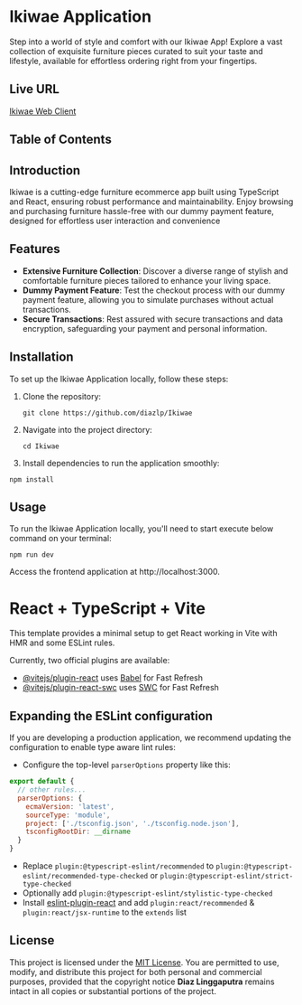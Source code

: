 # Ikiwae Application

Step into a world of style and comfort with our Ikiwae App! Explore a vast collection of exquisite furniture pieces curated to suit your taste and lifestyle, available for effortless ordering right from your fingertips.

## Live URL

[Ikiwae Web Client](https://ikiwae-react.firebaseapp.com/)

## Table of Contents

## Introduction

Ikiwae is a cutting-edge furniture ecommerce app built using TypeScript and React, ensuring robust performance and maintainability. Enjoy browsing and purchasing furniture hassle-free with our dummy payment feature, designed for effortless user interaction and convenience

## Features

- **Extensive Furniture Collection**: Discover a diverse range of stylish and comfortable furniture pieces tailored to enhance your living space.
- **Dummy Payment Feature**: Test the checkout process with our dummy payment feature, allowing you to simulate purchases without actual transactions.
- **Secure Transactions**: Rest assured with secure transactions and data encryption, safeguarding your payment and personal information.

## Installation

To set up the Ikiwae Application locally, follow these steps:

1.  Clone the repository:

    `git clone https://github.com/diazlp/Ikiwae`

2.  Navigate into the project directory:

    `cd Ikiwae`

3.  Install dependencies to run the application smoothly:

```
npm install
```

## Usage

To run the Ikiwae Application locally, you'll need to start execute below command on your terminal:

```
npm run dev
```

Access the frontend application at http://localhost:3000.

# React + TypeScript + Vite

This template provides a minimal setup to get React working in Vite with HMR and some ESLint rules.

Currently, two official plugins are available:

- [@vitejs/plugin-react](https://github.com/vitejs/vite-plugin-react/blob/main/packages/plugin-react/README.md) uses [Babel](https://babeljs.io/) for Fast Refresh
- [@vitejs/plugin-react-swc](https://github.com/vitejs/vite-plugin-react-swc) uses [SWC](https://swc.rs/) for Fast Refresh

## Expanding the ESLint configuration

If you are developing a production application, we recommend updating the configuration to enable type aware lint rules:

- Configure the top-level `parserOptions` property like this:

```js
export default {
  // other rules...
  parserOptions: {
    ecmaVersion: 'latest',
    sourceType: 'module',
    project: ['./tsconfig.json', './tsconfig.node.json'],
    tsconfigRootDir: __dirname
  }
}
```

- Replace `plugin:@typescript-eslint/recommended` to `plugin:@typescript-eslint/recommended-type-checked` or `plugin:@typescript-eslint/strict-type-checked`
- Optionally add `plugin:@typescript-eslint/stylistic-type-checked`
- Install [eslint-plugin-react](https://github.com/jsx-eslint/eslint-plugin-react) and add `plugin:react/recommended` & `plugin:react/jsx-runtime` to the `extends` list

## License

This project is licensed under the [MIT License](https://github.com/diazlp/search-engine-svelte?tab=MIT-1-ov-file). You are permitted to use, modify, and distribute this project for both personal and commercial purposes, provided that the copyright notice **Diaz Linggaputra** remains intact in all copies or substantial portions of the project.
